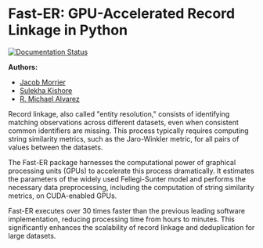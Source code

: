 # Fast-ER: GPU-Accelerated Record Linkage in Python

[![Documentation Status](https://readthedocs.org/projects/fast-er/badge/?version=latest)](https://fast-er.readthedocs.io/en/latest/?badge=latest)

**Authors:**
- [Jacob Morrier](https://www.jacobmorrier.com)
- [Sulekha Kishore](https://www.linkedin.com/in/sulekha-kishore/)
- [R. Michael Alvarez](https://www.rmichaelalvarez.com)

Record linkage, also called "entity resolution," consists of identifying matching observations across different datasets, even when consistent common identifiers are missing. This process typically requires computing string similarity metrics, such as the Jaro-Winkler metric, for all pairs of values between the datasets. 

The Fast-ER package harnesses the computational power of graphical processing units (GPUs) to accelerate this process dramatically. It estimates the parameters of the widely used Fellegi-Sunter model and performs the necessary data preprocessing, including the computation of string similarity metrics, on CUDA-enabled GPUs. 

Fast-ER executes over 30 times faster than the previous leading software implementation, reducing processing time from hours to minutes. This significantly enhances the scalability of record linkage and deduplication for large datasets.
